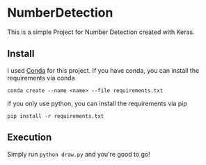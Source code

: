 # NumberDetection
This is a simple Project for Number Detection created with Keras.

## Install
I used [Conda](https://docs.conda.io/en/latest/miniconda.html) for this project. If you have conda, you can install the requirements via conda

``conda create --name <name> --file requirements.txt``

If you only use python, you can install the requirements via pip

``pip install -r requirements.txt``

## Execution
Simply run ``python draw.py`` and you're good to go!
